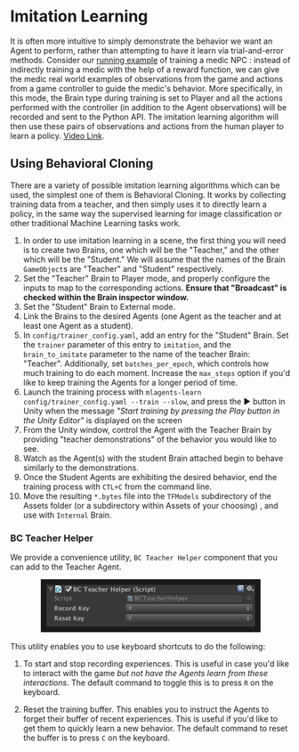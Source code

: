 # Imitation Learning

It is often more intuitive to simply demonstrate the behavior we want an Agent
to perform, rather than attempting to have it learn via trial-and-error methods.
Consider our
[running example](ML-Agents-Overview.md#running-example-training-npc-behaviors)
of training a medic NPC : instead of indirectly training a medic with the help
of a reward function, we can give the medic real world examples of observations
from the game and actions from a game controller to guide the medic's behavior.
More specifically, in this mode, the Brain type during training is set to Player
and all the actions performed with the controller (in addition to the Agent
observations) will be recorded and sent to the Python API. The imitation
learning algorithm will then use these pairs of observations and actions from
the human player to learn a policy. [Video Link](https://youtu.be/kpb8ZkMBFYs).

## Using Behavioral Cloning

There are a variety of possible imitation learning algorithms which can be used,
the simplest one of them is Behavioral Cloning. It works by collecting training
data from a teacher, and then simply uses it to directly learn a policy, in the
same way the supervised learning for image classification or other traditional
Machine Learning tasks work.

1. In order to use imitation learning in a scene, the first thing you will need
   is to create two Brains, one which will be the "Teacher," and the other which
   will be the "Student." We will assume that the names of the Brain
   `GameObject`s are "Teacher" and "Student" respectively.
2. Set the "Teacher" Brain to Player mode, and properly configure the inputs to
   map to the corresponding actions. **Ensure that "Broadcast" is checked within
   the Brain inspector window.**
3. Set the "Student" Brain to External mode.
4. Link the Brains to the desired Agents (one Agent as the teacher and at least
   one Agent as a student).
5. In `config/trainer_config.yaml`, add an entry for the "Student" Brain. Set
   the `trainer` parameter of this entry to `imitation`, and the
   `brain_to_imitate` parameter to the name of the teacher Brain: "Teacher".
   Additionally, set `batches_per_epoch`, which controls how much training to do
   each moment. Increase the `max_steps` option if you'd like to keep training
   the Agents for a longer period of time.
6. Launch the training process with `mlagents-learn config/trainer_config.yaml
   --train --slow`, and press the :arrow_forward: button in Unity when the
   message _"Start training by pressing the Play button in the Unity Editor"_ is
   displayed on the screen
7. From the Unity window, control the Agent with the Teacher Brain by providing
   "teacher demonstrations" of the behavior you would like to see.
8. Watch as the Agent(s) with the student Brain attached begin to behave
   similarly to the demonstrations.
9. Once the Student Agents are exhibiting the desired behavior, end the training
   process with `CTL+C` from the command line.
10. Move the resulting `*.bytes` file into the `TFModels` subdirectory of the
    Assets folder (or a subdirectory within Assets of your choosing) , and use
    with `Internal` Brain.

### BC Teacher Helper

We provide a convenience utility, `BC Teacher Helper` component that you can add
to the Teacher Agent.

<p align="center">
  <img src="images/bc_teacher_helper.png"
       alt="BC Teacher Helper"
       width="375" border="10" />
</p>

This utility enables you to use keyboard shortcuts to do the following:

1. To start and stop recording experiences. This is useful in case you'd like to
   interact with the game _but not have the Agents learn from these
   interactions_. The default command to toggle this is to press `R` on the
   keyboard.

2. Reset the training buffer. This enables you to instruct the Agents to forget
   their buffer of recent experiences. This is useful if you'd like to get them
   to quickly learn a new behavior. The default command to reset the buffer is
   to press `C` on the keyboard.
